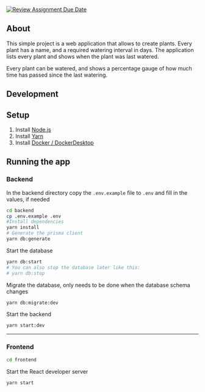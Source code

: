 [![Review Assignment Due Date](https://classroom.github.com/assets/deadline-readme-button-24ddc0f5d75046c5622901739e7c5dd533143b0c8e959d652212380cedb1ea36.svg)](https://classroom.github.com/a/coREwzrI)


## About

This simple project is a web application that allows to create plants.
Every plant has a name, and a required watering interval in days.
The application lists every plant and shows when the plant was last watered.

Every plant can be watered, and shows a percentage gauge of how much time has passed since the last watering.

## Development

## Setup

1. Install [Node.js](https://nodejs.org/en/download/)
2. Install [Yarn](https://yarnpkg.com/en/docs/install)
3. Install [Docker / DockerDesktop](https://www.docker.com/products/docker-desktop/)

## Running the app

### Backend

In the backend directory copy the `.env.example` file to `.env` and fill in the values, if needed
```bash
cd backend
cp .env.example .env
#Install dependencies
yarn install
# Generate the prisma client
yarn db:generate
```

Start the database
```bash
yarn db:start
# You can also stop the database later like this:
# yarn db:stop
```

Migrate the database, only needs to be done when the database schema changes
```bash
yarn db:migrate:dev
```

Start the backend
```bash
yarn start:dev
```

---

### Frontend

```bash
cd frontend
```

Start the React developer server
```bash
yarn start
```
